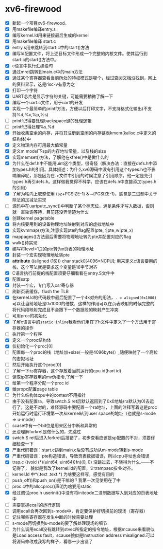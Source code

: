 # xv6-firewood

- [x] 新起一个项目xv6-firewood。
- [x] 用makefile编译entry.s
- [x] 编写kernel.ld用来链接最后生成的kernel
- [x] 用makefile编译 start.c
- [x] entry.s用来跳转到start.c中的start()方法
- [x] 编写ld配置文件，将上述目标文件形成一个完整的内核文件。使其运行到start.c的start()方法中。
- [x] c语言中执行汇编语句
- [x] 通过mret跳转到main.c中的main方法
- [x] 通过某个寄存器查看当前所处的特权模式是哪个，经过查阅文档没找到，网上的资料显示，这是risc-v有意为之
- [x] 打印一个字符
- [x] UART芯片是显示字符的关键，可能需要稍微了解一下
- [x] 编写一个uart.c文件，用于uart的开发
- [x] 实现一个最简单的printf方法，方便以后打印文字，不支持格式化输出(不支持%d,%x,%p,%s)
- [ ] printf记得要处理backspace键的处理逻辑
- [ ] printf记得处理%s,%d
- [x] 开始收集空余的内存，并将其注册到空闲的内存链表kmem(kalloc.c中定义的结构体)中
- [x] 定义物理内存可用最大值常量
- [x] 定义m model下sp的内存地址常量，以及栈的size
- [x] 实现memset()方法，了解他在kfree()中是做什么的
- [x] 为什么在def.h中不能用uint这个类型，很奇怪（解决办法：直接在defs.h中添加types.h的引用。具体描述：为什么xv6源码中没有引用这个types.h也不影响编译呢，那是因为在`.c`文件中引用的时候注意了引用顺序，他一定是先引types.h再引defs.h。这样做我觉得不科学，应该在defs.h中直接添加types.h的引用）
- [x] 了解为啥向上取整使用 (sz+PGSIZE-1) & ~(PGSIZE-1)，感觉是二进制中关于除法的加减法实现
- [ ] 源码中在uartputc_sync()中判断了某个标志位，满足条件才写入数据，否则就一直轮询等待，目前还没弄清楚为什么
- [x] 创建kernel pagetable
- [x] 将内核要用到的设备物理地址映射到对应的虚拟地址中
- [x] 实现kvmmap()方法,注意实现pte的flag配置(pte_r|pte_w|pte_x)
- [x] mappages()方法最后需要将物理地址转为pte并配置对应的flag
- [x] walk()待实现
- [x] 编写将level=1,2的pte转为x页表的物理地址
- [x] 封装一个宏实现物理地址转pte
- [x] __attribute__ ((aligned (16))) char stack0[4096*NCPU]; 用来定义c语言要用的栈，这个写法就是要求这个变量是16字节对齐
- [x] C语言执行前提的栈配置须要仔细看看在entry.S文件中
- [x] 配置satp
- [x] 封装一个宏，专门写入csr寄存器
- [ ] 刷新页表缓存，flush the TLB
- [x] 在kernel.ld的代码段中最后配置了一个4k对齐的用法，`. = aligned(0x1000)`可以让当前地址是0x1000的倍数，这样的作用可以在页表映射的时候完整的将代码段映射完成且不会跟下一个数据段的映射产生冲突
- [ ] 可用proc的初始化
- [x] 了解c语言中的`static inline`我看他们用在了h文件中定义了一个方法用于寄存器的操作
- [ ] 执行第一个程序
- [x] 定义一个proc结构体
- [x] 仅初始化一个proc[0]
- [ ] 配置每一个proc的栈（地址加+size(一般是4096byte)）,随便映射了一个高位的虚拟地址
- [ ] 然后开始执行这个proc[0]
- [ ] 了解一下`tp`寄存器，这个存放着当前运行的cpu id(hart id)
- [ ] 读取tp寄存器用的mv伪指令,了解一下
- [ ] 给第一个程序分配一个proc id
- [x] 给propc配置page table
- [ ] 为什么结构体cpu中的context不用指针 
- [ ] 由于没有配置ra，导致swtch.S ret后默认返回到了0x0地址(ra默认为0)去运行了，这是不对的，难怪源码中要配置一个ra地址，上面的注释写着这是proc开始运行时运行环境第一次从kernel转到user space的地址（也就是s-mode => u-mode）
- [ ] scase中有一个bit位是用来区分中断和异常的
- [ ] 还没理解forkret是做什么的，先跳过
- [x] swtch.S ret后进入forkret后报错了，初步查看应该是sp配置的不对，须要仔细检查一下
- [x] 严重代码错误：start.c跳到main.c后没有成功从m-mode转到s-mode
- [x] 严重代码错误：pte构造错误，导致页表数据错误，所以cpu寻址也会错误
- [x] trap.c ((void (*)(uint64, uint64))fn)(0, 0) 没跳过去，不晓得为什么.——不记得了， 貌似是我改了kernel.ld的配置，让trampsec按4k对齐。
- [ ] kernel.ld 中*(.text .text.*) 为啥要这样写，感觉有目的
- [ ] push_off()和push_on()是干嘛的？我第一次见使用在了中
- [ ] proc.c中的allocproc()声明为啥要用static
- [x] 经过调试proc.h userinit()中没有将initcode二进制数据写入到对应的页表地址中
- [ ] 需要掌握ecall的运行逻辑
- [ ] 调用ecall会再次回到s-mode中，肯定要保护好切换前的现场（寄存器）
- [ ] 记住哪些寄存器在发生中断的时候需要处理
- [ ] s-mode再切换到u-mode的要了解处理现场的细节 
- [ ] 为什么调用ecall没有跳转到stvec所指定的指令地址，根据mcause来看貌似是Load access fault，scause貌似是Instruction address misaligned.可以将源码修改成我写的样子，看哪一步出错了